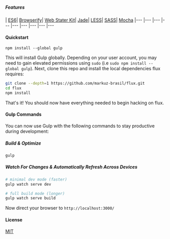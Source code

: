 ##### Features
| [ES6](https://github.com/sebmck/6to5)| [Browserify](http://browserify.org/)| [Web Stater Kit](https://github.com/google/web-starter-kit)| [Jade](http://jade-lang.com/)| [LESS](http://lesscss.org/)| [SASS](https://github.com/sass/node-sass)| [Mocha](http://mochajs.org/)
|--- |--- |--- |--- |--- |--- |--- |--- |---

#### Quickstart

```
npm install --global gulp
```

This will install Gulp globally. Depending on your user account, you may need to gain elevated permissions using `sudo` (i.e `sudo npm install --global gulp`). Next, clone this repo and install the local dependencies flux requires:

```sh
git clone --depth=1 https://github.com/markuz-brasil/flux.git
cd flux
npm install
```

That's it! You should now have everything needed to begin hacking on flux.

#### Gulp Commands

You can now use Gulp with the following commands to stay productive during development:

##### Build & Optimize

```sh
gulp
```

##### Watch For Changes & Automatically Refresh Across Devices

```sh
# minimal dev mode (faster)
gulp watch serve dev

# full build mode (longer)
gulp watch serve build
```

Now direct your browser to `http://localhost:3000/`

#### License
[MIT](https://github.com/markuz-brasil/flux/blob/master/LICENSE)
